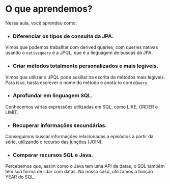 # O que aprendemos?

Nessa aula, você aprendeu como:

- ### Diferenciar os tipos de consulta da JPA. 
Vimos que podemos trabalhar com derived queries, com queries nativas usando o `nativequery` e a JPQL, que é a linguagem de buscas da JPA.

- ###  Criar métodos totalmente personalizados e mais legíveis. 
Vimos que utilizar a JPQL pode auxiliar na escrita de métodos mais legíveis. Para isso, basta escrever o nome do método e anotá-lo com `@Query`.

- ###  Aprofundar em linguagem SQL. 
Conhecemos várias expressões utilizadas em SQL, como LIKE, ORDER e LIMIT.

- ###  Recuperar informações secundárias. 
Conseguimos buscar informações relacionadas a episódios a partir da série, utilizando o recurso das junções (JOIN).

- ###  Comparar recursos SQL e Java. 
Percebemos que, assim como o Java tem uma API de datas, o SQL também tem sua forma de lidar com datas. No nosso caso, utilizamos a função YEAR do SQL.